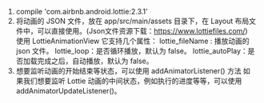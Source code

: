 1. compile 'com.airbnb.android.lottie:2.3.1'
2. 将动画的 JSON 文件，放在 app/src/main/assets 目录下，在 Layout 布局文件中，可以直接使用。(Json文件资源下载：https://www.lottiefiles.com/)
    使用 LottieAnimationView
    它支持几个属性：
      lottie_fileName : 播放动画的 json 文件。
      lottie_loop：是否循环播放，默认为 false。
      lottie_autoPlay：是否加载完成之后，自动播放，默认为 false。
3. 想要监听动画的开始结束等状态，可以使用 addAnimatorListener() 方法
   如果我们想要监听 Lottie 动画的中间状态，例如执行的进度等等，可以使用 addAnimatorUpdateListener()。
